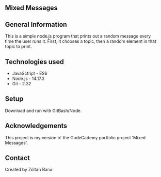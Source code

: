 ## Mixed Messages

## General Information
This is a simple node.js program that prints out a random message every time the user runs it. First, it chooses a topic, then a random element in that topic to print.

## Technologies used

- JavaSctript - ES6
- Node.js - 14.17.3
- Git - 2.32

## Setup

Download and run with GitBash/Node.

## Acknowledgements

This project is my version of the CodeCademy portfolio project 'Mixed Messages'.

## Contact

Created by Zoltan Bano
